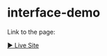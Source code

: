 # interface-demo

Link to the page:

[▶️ Live Site](https://annamatuszewska.github.io/interface-demo/)
